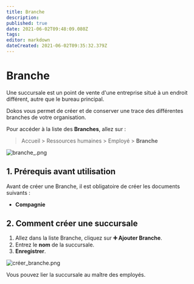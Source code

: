 ```yaml
---
title: Branche
description: 
published: true
date: 2021-06-02T09:48:09.080Z
tags: 
editor: markdown
dateCreated: 2021-06-02T09:35:32.379Z
---
```


# Branche

Une succursale est un point de vente d'une entreprise situé à un endroit différent, autre que le bureau principal.

Dokos vous permet de créer et de conserver une trace des différentes branches de votre organisation.

Pour accéder à la liste des **Branches**, allez sur :

> Accueil > Ressources humaines > Employé > **Branche**

![branche_.png](/content/rh/branch/branche_.png)

## 1. Prérequis avant utilisation

Avant de créer une Branche, il est obligatoire de créer les documents suivants :

- **Compagnie**

## 2. Comment créer une succursale

1. Allez dans la liste Branche, cliquez sur **:heavy_plus_sign: Ajouter Branche**.
2. Entrez le **nom** de la succursale.
3. **Enregistrer**.

![créer_branche.png](/content/rh/branch/créer_branche.png)

Vous pouvez lier la succursale au maître des employés.


